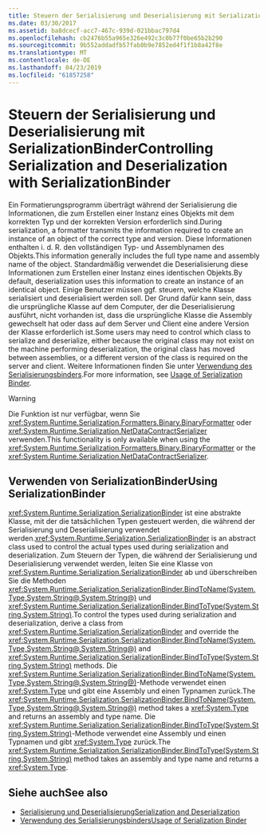 ```yaml
---
title: Steuern der Serialisierung und Deserialisierung mit SerializationBinder
ms.date: 03/30/2017
ms.assetid: ba8dcecf-acc7-467c-939d-021bbac797d4
ms.openlocfilehash: cb2476b55a965e326e492c3c0b77f0be65b2b290
ms.sourcegitcommit: 9b552addadfb57fab0b9e7852ed4f1f1b8a42f8e
ms.translationtype: MT
ms.contentlocale: de-DE
ms.lasthandoff: 04/23/2019
ms.locfileid: "61857258"
---
```

# <a name="controlling-serialization-and-deserialization-with-serializationbinder"></a><span data-ttu-id="f0820-102">Steuern der Serialisierung und Deserialisierung mit SerializationBinder</span><span class="sxs-lookup"><span data-stu-id="f0820-102">Controlling Serialization and Deserialization with SerializationBinder</span></span>
<span data-ttu-id="f0820-103">Ein Formatierungsprogramm überträgt während der Serialisierung die Informationen, die zum Erstellen einer Instanz eines Objekts mit dem korrekten Typ und der korrekten Version erforderlich sind.</span><span class="sxs-lookup"><span data-stu-id="f0820-103">During serialization, a formatter transmits the information required to create an instance of an object of the correct type and version.</span></span> <span data-ttu-id="f0820-104">Diese Informationen enthalten i. d. R. den vollständigen Typ- und Assemblynamen des Objekts.</span><span class="sxs-lookup"><span data-stu-id="f0820-104">This information generally includes the full type name and assembly name of the object.</span></span> <span data-ttu-id="f0820-105">Standardmäßig verwendet die Deserialisierung diese Informationen zum Erstellen einer Instanz eines identischen Objekts.</span><span class="sxs-lookup"><span data-stu-id="f0820-105">By default, deserialization uses this information to create an instance of an identical object.</span></span> <span data-ttu-id="f0820-106">Einige Benutzer müssen ggf. steuern, welche Klasse serialisiert und deserialisiert werden soll. Der Grund dafür kann sein, dass die ursprüngliche Klasse auf dem Computer, der die Deserialisierung ausführt, nicht vorhanden ist, dass die ursprüngliche Klasse die Assembly gewechselt hat oder dass auf dem Server und Client eine andere Version der Klasse erforderlich ist.</span><span class="sxs-lookup"><span data-stu-id="f0820-106">Some users may need to control which class to serialize and deserialize, either because the original class may not exist on the machine performing deserialization, the original class has moved between assemblies, or a different version of the class is required on the server and client.</span></span> <span data-ttu-id="f0820-107">Weitere Informationen finden Sie unter [Verwendung des Serialisierungsbinders](../../../../docs/framework/wcf/samples/usage-of-serialization-binder.md).</span><span class="sxs-lookup"><span data-stu-id="f0820-107">For more information, see [Usage of Serialization Binder](../../../../docs/framework/wcf/samples/usage-of-serialization-binder.md).</span></span>  
  
> [!WARNING]
>  <span data-ttu-id="f0820-108">Die Funktion ist nur verfügbar, wenn Sie <xref:System.Runtime.Serialization.Formatters.Binary.BinaryFormatter> oder <xref:System.Runtime.Serialization.NetDataContractSerializer> verwenden.</span><span class="sxs-lookup"><span data-stu-id="f0820-108">This functionality is only available when using the <xref:System.Runtime.Serialization.Formatters.Binary.BinaryFormatter> or the <xref:System.Runtime.Serialization.NetDataContractSerializer>.</span></span>  
  
## <a name="using-serializationbinder"></a><span data-ttu-id="f0820-109">Verwenden von SerializationBinder</span><span class="sxs-lookup"><span data-stu-id="f0820-109">Using SerializationBinder</span></span>  
 <span data-ttu-id="f0820-110"><xref:System.Runtime.Serialization.SerializationBinder> ist eine abstrakte Klasse, mit der die tatsächlichen Typen gesteuert werden, die während der Serialisierung und Deserialisierung verwendet werden.</span><span class="sxs-lookup"><span data-stu-id="f0820-110"><xref:System.Runtime.Serialization.SerializationBinder> is an abstract class used to control the actual types used during serialization and deserialization.</span></span> <span data-ttu-id="f0820-111">Zum Steuern der Typen, die während der Serialisierung und Deserialisierung verwendet werden, leiten Sie eine Klasse von <xref:System.Runtime.Serialization.SerializationBinder> ab und überschreiben Sie die Methoden <xref:System.Runtime.Serialization.SerializationBinder.BindToName(System.Type,System.String@,System.String@)> und <xref:System.Runtime.Serialization.SerializationBinder.BindToType(System.String,System.String)>.</span><span class="sxs-lookup"><span data-stu-id="f0820-111">To control the types used during serialization and deserialization, derive a class from <xref:System.Runtime.Serialization.SerializationBinder> and override the <xref:System.Runtime.Serialization.SerializationBinder.BindToName(System.Type,System.String@,System.String@)> and <xref:System.Runtime.Serialization.SerializationBinder.BindToType(System.String,System.String)> methods.</span></span> <span data-ttu-id="f0820-112">Die <xref:System.Runtime.Serialization.SerializationBinder.BindToName(System.Type,System.String@,System.String@)>-Methode verwendet einen <xref:System.Type> und gibt eine Assembly und einen Typnamen zurück.</span><span class="sxs-lookup"><span data-stu-id="f0820-112">The <xref:System.Runtime.Serialization.SerializationBinder.BindToName(System.Type,System.String@,System.String@)> method takes a <xref:System.Type> and returns an assembly and type name.</span></span> <span data-ttu-id="f0820-113">Die <xref:System.Runtime.Serialization.SerializationBinder.BindToType(System.String,System.String)>-Methode verwendet eine Assembly und einen Typnamen und gibt <xref:System.Type> zurück.</span><span class="sxs-lookup"><span data-stu-id="f0820-113">The <xref:System.Runtime.Serialization.SerializationBinder.BindToType(System.String,System.String)> method takes an assembly and type name and returns a <xref:System.Type>.</span></span>  
  
## <a name="see-also"></a><span data-ttu-id="f0820-114">Siehe auch</span><span class="sxs-lookup"><span data-stu-id="f0820-114">See also</span></span>

- [<span data-ttu-id="f0820-115">Serialisierung und Deserialisierung</span><span class="sxs-lookup"><span data-stu-id="f0820-115">Serialization and Deserialization</span></span>](../../../../docs/framework/wcf/feature-details/serialization-and-deserialization.md)
- [<span data-ttu-id="f0820-116">Verwendung des Serialisierungsbinders</span><span class="sxs-lookup"><span data-stu-id="f0820-116">Usage of Serialization Binder</span></span>](../../../../docs/framework/wcf/samples/usage-of-serialization-binder.md)
